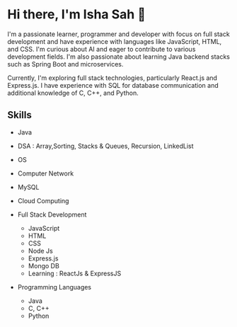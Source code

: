 # Hi there, I'm Isha Sah 👋 

I'm a passionate learner, programmer and developer with focus on full stack development and have experience with languages like JavaScript, HTML, and CSS. I'm curious about AI and eager to contribute to various development fields. I'm also passionate about learning Java backend stacks such as Spring Boot and microservices.

Currently, I'm exploring full stack technologies, particularly React.js and Express.js. I have experience with SQL for database communication and additional knowledge of C, C++, and Python.

## Skills
- Java
- DSA : Array,Sorting, Stacks & Queues, Recursion, LinkedList
- OS
- Computer Network
- MySQL
- Cloud Computing

- Full Stack Development
  - JavaScript
  - HTML
  - CSS
  - Node Js
  - Express.js
  - Mongo DB
  - Learning : ReactJs & ExpressJS
    
- Programming Languages
  - Java
  - C, C++
  - Python
